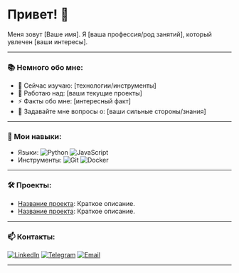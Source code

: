 # Привет! 👋

Меня зовут [Ваше имя]. Я [ваша профессия/род занятий], который увлечен [ваши интересы].

---

### 📚 Немного обо мне:
- 🌱 Сейчас изучаю: [технологии/инструменты]
- 💼 Работаю над: [ваши текущие проекты]
- ⚡ Факты обо мне: [интересный факт]
- 💬 Задавайте мне вопросы о: [ваши сильные стороны/знания]

---

### 🚀 Мои навыки:
- Языки: ![Python](https://img.shields.io/badge/-Python-3776AB?logo=python&logoColor=white) ![JavaScript](https://img.shields.io/badge/-JavaScript-F7DF1E?logo=javascript&logoColor=black)
- Инструменты: ![Git](https://img.shields.io/badge/-Git-F05032?logo=git&logoColor=white) ![Docker](https://img.shields.io/badge/-Docker-2496ED?logo=docker&logoColor=white)

---

### 🛠️ Проекты:
- [Название проекта](ссылка): Краткое описание.
- [Название проекта](ссылка): Краткое описание.

---

### 📫 Контакты:
[![LinkedIn](https://img.shields.io/badge/-LinkedIn-0A66C2?logo=linkedin&logoColor=white)](ваша_ссылка)
[![Telegram](https://img.shields.io/badge/-Telegram-2CA5E0?logo=telegram&logoColor=white)](ваша_ссылка)
[![Email](https://img.shields.io/badge/-Email-D14836?logo=gmail&logoColor=white)](mailto:ваш_email)

---
